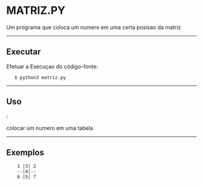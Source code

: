 
MATRIZ.PY
================

Um programa que coloca um numero em uma certa posisao da matriz


----

Executar
----------

Efetuar a Execuçao do código-fonte:


       $ python3 matriz.py


----

Uso 
---
:

colocar um numero em uma tabela


----

Exemplos
--------
        1 |3| 2
        --|4|--
        6 |5| 7
